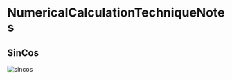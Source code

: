 # NumericalCalculationTechniqueNotes

## SinCos

![sincos](https://github.com/tk-yoshimura/NumericalCalculationTechniqueNotes/tree/main/SinCos)  